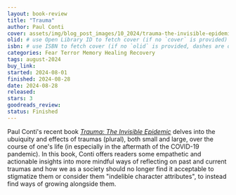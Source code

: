 ```yaml
---
layout: book-review
title: "Trauma"
author: Paul Conti
cover: assets/img/blog_post_images/10_2024/trauma-the-invisible-epidemic.jpg
olid: # use Open Library ID to fetch cover (if no `cover` is provided)
isbn: # use ISBN to fetch cover (if no `olid` is provided, dashes are optional)
categories: Fear Terror Memory Healing Recovery
tags: august-2024
buy_link:
started: 2024-08-01
finished: 2024-08-28
date: 2024-08-28
released: 
stars: 3
goodreads_review: 
status: Finished
---
```


Paul Conti's recent book [*Trauma: The Invisible Epidemic*](https://drpaulconti.com/) delves into the ubuiquity and effects of traumas (plural), both small and large, over the course of one's life (in especially in the aftermath of the COVID-19 pandemic). In this book, Conti offers readers some empathetic and actionable insights into more mindful ways of reflecting on past and current traumas and how we as a society should no longer find it acceptable to stigmatize them or consider them "indelible character attributes", to instead find ways of growing alongside them.